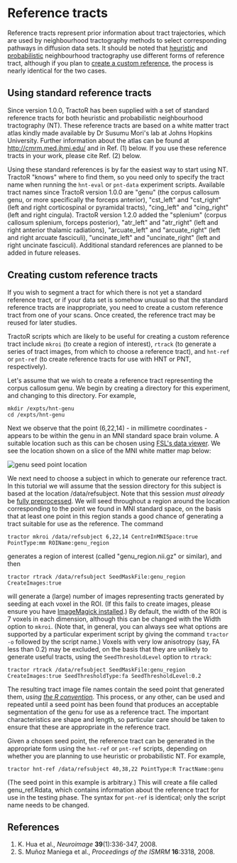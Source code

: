 # Reference tracts

Reference tracts represent prior information about tract trajectories, which are used by neighbourhood tractography methods to select corresponding pathways in diffusion data sets. It should be noted that [heuristic](HNT-tutorial.html) and [probabilistic](PNT-tutorial.html) neighbourhood tractography use different forms of reference tract, although if you plan to [create a custom reference](#custom), the process is nearly identical for the two cases.

## Using standard reference tracts

Since version 1.0.0, TractoR has been supplied with a set of standard reference tracts for both heuristic and probabilistic neighbourhood tractography (NT). These reference tracts are based on a white matter tract atlas kindly made available by Dr Susumu Mori's lab at Johns Hopkins University. Further information about the atlas can be found at <http://cmrm.med.jhmi.edu/> and in Ref. (1) below. If you use these reference tracts in your work, please cite Ref. (2) below.

Using these standard references is by far the easiest way to start using NT. TractoR "knows" where to find them, so you need only to specify the tract name when running the `hnt-eval` or `pnt-data` experiment scripts. Available tract names since TractoR version 1.0.0 are "genu" (the corpus callosum genu, or more specifically the forceps anterior), "cst_left" and "cst_right" (left and right corticospinal or pyramidal tracts), "cing_left" and "cing_right" (left and right cingula). TractoR version 1.2.0 added the "splenium" (corpus callosum splenium, forceps posterior), "atr_left" and "atr_right" (left and right anterior thalamic radiations), "arcuate_left" and "arcuate_right" (left and right arcuate fasciculi), "uncinate_left" and "uncinate_right" (left and right uncinate fasciculi). Additional standard references are planned to be added in future releases.

<h2 id="custom">Creating custom reference tracts</h2>

If you wish to segment a tract for which there is not yet a standard reference tract, or if your data set is somehow unusual so that the standard reference tracts are inappropriate, you need to create a custom reference tract from one of your scans. Once created, the reference tract may be reused for later studies.

TractoR scripts which are likely to be useful for creating a custom reference tract include `mkroi` (to create a region of interest), `rtrack` (to generate a series of tract images, from which to choose a reference tract), and `hnt-ref` or `pnt-ref` (to create reference tracts for use with HNT or PNT, respectively).

Let's assume that we wish to create a reference tract representing the corpus callosum genu. We begin by creating a directory for this experiment, and changing to this directory. For example,

    mkdir /expts/hnt-genu
    cd /expts/hnt-genu

Next we observe that the point (6,22,14) - in millimetre coordinates - appears to be within the genu in an MNI standard space brain volume. A suitable location such as this can be chosen using [FSL's data viewer](http://www.fmrib.ox.ac.uk/fsl/fslview/index.html). We see the location shown on a slice of the MNI white matter map below:

![genu seed point location](https://github.com/jonclayden/tractor/wiki/genu-point.png)

We next need to choose a subject in which to generate our reference tract. In this tutorial we will assume that the session directory for this subject is based at the location /data/refsubject. Note that this session *must already* be [fully preprocessed](diffusion-preprocessing.html). We will seed throughout a region around the location corresponding to the point we found in MNI standard space, on the basis that at least one point in this region stands a good chance of generating a tract suitable for use as the reference. The command

    tractor mkroi /data/refsubject 6,22,14 CentreInMNISpace:true PointType:mm ROIName:genu_region

generates a region of interest (called "genu_region.nii.gz" or similar), and then

    tractor rtrack /data/refsubject SeedMaskFile:genu_region CreateImages:true

will generate a (large) number of images representing tracts generated by seeding at each voxel in the ROI. (If this fails to create images, please ensure you have [ImageMagick installed](getting-started.html).) By default, the width of the ROI is 7 voxels in each dimension, although this can be changed with the Width option to `mkroi`. (Note that, in general, you can always see what options are supported by a particular experiment script by giving the command `tractor -o` followed by the script name.) Voxels with very low anisotropy (say, FA less than 0.2) may be excluded, on the basis that they are unlikely to generate useful tracts, using the `SeedThresholdLevel` option to `rtrack`:

    tractor rtrack /data/refsubject SeedMaskFile:genu_region CreateImages:true SeedThresholdType:fa SeedThresholdLevel:0.2

The resulting tract image file names contain the seed point that generated them, *using [the R convention](conventions.html)*. This process, or any other, can be used and repeated until a seed point has been found that produces an acceptable segmentation of the genu for use as a reference tract. The important characteristics are shape and length, so particular care should be taken to ensure that these are appropriate in the reference tract.

Given a chosen seed point, the reference tract can be generated in the appropriate form using the `hnt-ref` or `pnt-ref` scripts, depending on whether you are planning to use heuristic or probabilistic NT. For example,

    tractor hnt-ref /data/refsubject 40,38,22 PointType:R TractName:genu

(The seed point in this example is arbitrary.) This will create a file called genu_ref.Rdata, which contains information about the reference tract for use in the testing phase. The syntax for `pnt-ref` is identical; only the script name needs to be changed.

## References

1. K. Hua et al., *Neuroimage* **39**(1):336-347, 2008.
2. S. Muñoz Maniega et al., *Proceedings of the ISMRM* **16**:3318, 2008.